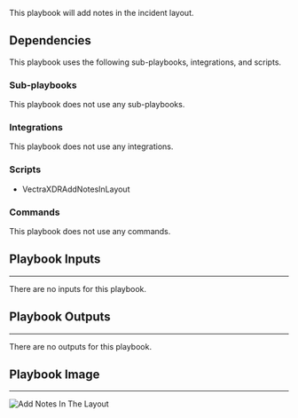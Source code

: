 This playbook will add notes in the incident layout.

## Dependencies

This playbook uses the following sub-playbooks, integrations, and scripts.

### Sub-playbooks

This playbook does not use any sub-playbooks.

### Integrations

This playbook does not use any integrations.

### Scripts

* VectraXDRAddNotesInLayout

### Commands

This playbook does not use any commands.

## Playbook Inputs

---
There are no inputs for this playbook.

## Playbook Outputs

---
There are no outputs for this playbook.

## Playbook Image

---

![Add Notes In The Layout](../doc_files/Add_Notes_In_The_Layout_-_Vectra_XDR.png)
